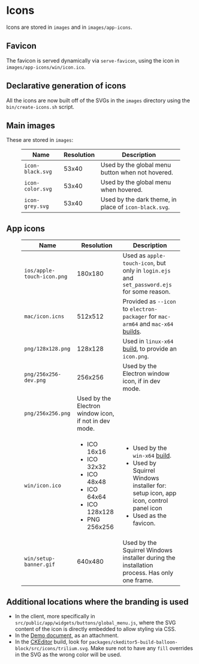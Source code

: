 # Icons
Icons are stored in `images` and in `images/app-icons`.

## Favicon

The favicon is served dynamically via `serve-favicon`, using the icon in `images/app-icons/win/icon.ico`.

## Declarative generation of icons

All the icons are now built off of the SVGs in the `images` directory using the `bin/create-icons.sh` script.

## Main images

These are stored in `images`:

<figure class="table"><table><thead><tr><th>Name</th><th>Resolution</th><th>Description</th></tr></thead><tbody><tr><td><code>icon-black.svg</code></td><td>53x40</td><td>Used by the global menu button when not hovered.</td></tr><tr><td><code>icon-color.svg</code></td><td>53x40</td><td>Used by the global menu when hovered.</td></tr><tr><td><code>icon-grey.svg</code></td><td>53x40</td><td>Used by the dark theme, in place of <code>icon-black.svg</code>.</td></tr></tbody></table></figure>

## App icons

<figure class="table"><table><thead><tr><th>Name</th><th>Resolution</th><th>Description</th></tr></thead><tbody><tr><td><code>ios/apple-touch-icon.png</code></td><td>180x180</td><td>Used as <code>apple-touch-icon</code>, but only in <code>login.ejs</code> and <code>set_password.ejs</code> for some reason.</td></tr><tr><td><code>mac/icon.icns</code></td><td>512x512</td><td>Provided as <code>--icon</code> to <code>electron-packager</code> for <code>mac-arm64</code> and <code>mac-x64</code> <a href="../Old%20documentation/Build%20deliveries%20locally.md">builds</a>.</td></tr><tr><td><code>png/128x128.png</code></td><td>128x128</td><td>Used in <code>linux-x64</code> <a href="../Old%20documentation/Build%20deliveries%20locally.md">build</a>, to provide an <code>icon.png</code>.</td></tr><tr><td><code>png/256x256-dev.png</code></td><td>256x256</td><td>Used by the Electron window icon, if in dev mode.</td></tr><tr><td><code>png/256x256.png</code></td><td>Used by the Electron window icon, if not in dev mode.</td></tr><tr><td><code>win/icon.ico</code></td><td><ul><li>ICO 16x16</li><li>ICO 32x32</li><li>ICO 48x48</li><li>ICO 64x64</li><li>ICO 128x128</li><li>PNG 256x256</li></ul></td><td><ul><li>Used by the <code>win-x64</code> <a href="../Old%20documentation/Build%20deliveries%20locally.md">build</a>.</li><li>Used by Squirrel Windows installer for: setup icon, app icon, control panel icon</li><li>Used as the favicon.</li></ul></td></tr><tr><td><code>win/setup-banner.gif</code></td><td>640x480</td><td>Used by the Squirrel Windows installer during the installation process. Has only one frame.</td></tr></tbody></table></figure>

## Additional locations where the branding is used

*   In the client, more specifically in `src/public/app/widgets/buttons/global_menu.js`, where the SVG content of the icon is directly embedded to allow styling via CSS.
*   In the <a class="reference-link" href="Demo%20document.md">Demo document</a>, as an attachment.
*   In the <a class="reference-link" href="#root/OeKBfN6JbMIq/MF99QFRe1gVy/xkj1bqW7zJwQ/t6mT72MfEzb2">CKEditor</a> build, look for `packages/ckeditor5-build-balloon-block/src/icons/trilium.svg`. Make sure not to have any `fill` overrides in the SVG as the wrong color will be used.